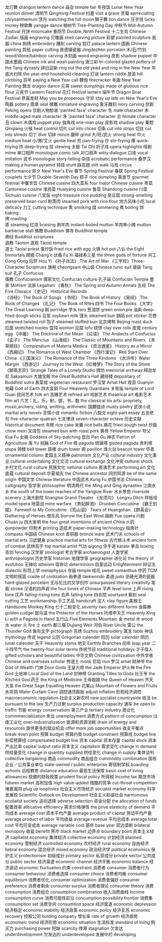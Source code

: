 龙灯舞 drangon lantern dance
庙会 temple fair
年夜饭 Lunar New Year reunion dinner
清明节 Qingming Festival
扫墓 visit a grave
赏菊 aprreciating chrysanthemum
赏月 watching the full moon
狮子舞 lion dance
压岁钱 lucky money
秧歌舞 yangge dance
植树节 Tree-Planting Day
中秋节 Mid-Autumn Festival
月饼 mooncake
重阳节 Double_Ninth Festival
十二生肖 Chinese Zodiac
版画 engraving
贝雕画 shell carving picture
彩塑 painted sculpture
瓷器 china
刺绣 embroidery
雕刻 carving
宫灯 palace lantern
国画 Chinese painting
剪纸 paper cutting
景德镇瓷器 Jingdezhen porcelain
木/石/竹刻 wood/stone/bamboo carving
木刻画 wood engraving
皮影 shadow puppet
中国水墨画 Chinese ink and wash painting
唐三彩 tri-colored glazed pottery of the Tang dynasty
辞旧迎新 ring out the old yead and ring in the New Year
年底大扫除 the year-end household cleaning
灯谜 lantern riddle
登高 hill climbing
百年 paying a New Year call
鞭炮 firecracker
年画 New Year Painting
舞龙 dragon dance
元宵 sweet dumplings made of glutious rice flour
元宵节 Lantern Festival
花灯 festival lantern
端午节 Dragon Boat Festival
恭喜发财 May you be properous
守岁 stay up late on New Year's Eve
陶器 pottery
图章 seal
微雕 miniature engraving
象牙雕刻 ivory carving
京剧 Peking opera
京剧人物脸谱 'painted face' character
生 male character
末 middle-aged male character
净 'painted face' character
旦 female character
丑 clown
木偶戏 puppet play
独角戏 one-man play
皮影戏 shadow play
秦腔 Qinqiang
火候 heat control
切片 cut into clices
切条 cut into strips
切丝 cut into shreds
切丁 dive
切碎 mince
磨碎 grind
大/旺/武火 strong heat
中火 medium heat
小/微/文火 gentle heat
煎 pan-frying
炒 stir-frying
爆 quick-friying
炸 deep-frying
烩 stewing
太极 Tai Chi
折子戏 opera highlights
哑剧 mime
单口相声 monologue comic talk
对口相声 witty dialogue
口技 vocal imitation
说书 monologue story-telling
杂技 acrobatic performance
叠罗汉 making a human pyramid
特技 stunt
踩高翘 stilt walk
马戏 circus performance
除夕 New Year's Eve
春节 Spring Festival
春联 Spring Festival couplets
七夕节 Duoble-Seventh Day
粽子 rice dumpling
美食节 gourmet festival
中餐烹饪 Chinese cuisine
四大菜系 four major Chinese cuisine
粤菜 Cantonese cuisine
淮扬菜 Huaiyang cuisine
鲁菜 Shandong cuisine
川菜 Sichuan cuisine
八宝饭 eight-treasure rice pudding
臭豆腐 strong-smelling preserved bean curd
粉蒸肉 steamed pork with rice flour
地方风味小吃 local delicacy
刀工 cutting technique
熏 smoking
煨 simmering
煮 boiling
烘 baking	
烤 roasting	
蒸 steaming
红烧 braising
涮羊肉 instant-boiled mutton
羊肉串小摊 mutton barbecue stall
佛教 Buddhism
佛寺 Buddhist temple	
佛经 Buddhist scriptures		
道教 Taoism
道观 Taoist temple	
道士 Taoist priest
蛋炒饭 fried rice with egg
火锅 hot pot
八仙 the Eight Immortals
嫦娥 Chang'e
伏羲 Fu Xi
福禄寿三星 the three gods of fortune
共工 Gong Gong
后羿 Hou Yi
《孙子兵法》 The Art of War
《三字经》Three-Character Scriptrues
旗袍 cheongsam
中山装 Chinese tunic suit
唐装 Tang suit
孔子 Confucius	
儒教 Confucianism
儒家文化 Confucian culture
孔子庙 Confucian Temple
墨家 Mohism
法家 Legalism
《春秋》 The Spring and Autumn Annals
五经 The Five Classics
《史记》 Historical Records		
《诗经》 The Book of Songs
《书经》 The Book of History
《易经》 The Book of Changes
《礼记》 The Book of Rites
四书 The Four Books
《大学》The Great Learning
粥 porridge
芋头 taro
葱油饼 green onion pie
油条 deep-fried dough sticks
豆浆 soybean milk
馒头 steamed bun
锅贴 pot sticker
花卷 steamed twisted roll
包子 steamed stuffed bun
北京烤鸭 Beijing roast duck
拉面 stretched nooles
馄饨 wonton
豆腐 tofu
烧饼 clay over rolls
皮蛋 century egg
《中庸》 The Doctrine of the Mean
《论语》 The Analects of Confucius
《孟子》 The Mencius
《山海经》 The Classic of Mountains and Rivers
《本草纲目》 Compendium of Materia Medica
《资治通鉴》 History as a Mirror
《西厢记》 The Romance of West Chamber
《西行漫记》 Red Start Over China
《三国演义》 The Romance of the Three Kindoms
《水浒传》Water Margin
《西游记》 Journey to the West
《红楼梦》The Story of the Stone
《聊斋志异》Strange Tales of a Lonely Studio
牌坊 memorial archway
释迦牟尼 Sakyamuni
大雄宝殿 the Great Buddha's Hall
藏经楼 depositary of Buddhist sutra
素菜馆 vegeterian restaurant
罗汉堂 Arhat Hall
观音 Guanyin
地藏 God of Earth
四大金刚 Four Heavenly Guardians
关帝庙 temple of Lord Guan
民间艺术 folk art
高雅艺术 refined art
戏剧艺术 theatrical art
电影艺术 film art
六艺：礼，乐，射，御，书，数 the classical six arts: propriety, music,archery, riding, writting, arithmetic
国朦胧诗 musty poetry
武侠小说 martial arts novels
言情小说 romantic fiction
八股文 eight-part essay
五言绝句 five-character quatrain
七言律诗 seven-character octave
历史文献 historical document
年糕 rice cake
米羹 rice balls
麻花 fried dough twist
炒面 chow mein
叉烧包 steamed bun with roast pork
黄帝 Yellow Emperor
夸父 Kua Fu
女娲 Goddess of Sky-patching
盘古 Pan Gu
神农 Patron of Agriculture
禹 Yu
祝融 God of Fire
塔 pagoda
琉璃塔 glazed pagoda
舍利塔 stupa
钟楼 bell tower
鼓楼 drum tower
阁 pavilion
烽火台 beacon tower
华表 ornamental column
爱国主义精神 patriotism
文化产业 cultural industry
文化事业 cultural undertaking 
文化交流 cultural exchange
文化冲突 cultural shock
乡村文化 rural culture
民族文化 national culture
表演艺术 performing art
文化底蕴 cultural deposit
华夏祖先 the Chinese ancestor
同宗同源 be of the same origin
中国文学 Chinese literature
中国武术 Kung Fu
中国书法 Chinese calligraphy
哲学家 philosopher
明清两代 the Ming and Qing dynasties
江南水乡 the south of the lower reaches of the Yangtze River
水乡景色 riverside scenery
上海大剧院 Shanghai Grand Theater
《龙须沟》 Longxu Ditch
样板戏 model opera
地雷战 mine warfare
《贵妃醉酒》 Drunken Concubine
《霸王别姬》 Farewell to My Concubine
《荒山泪》  Tears of Huangshan
《群英会》 Gathering of Heroes
借东风 borrow the East Wind
越剧 Yue opera
川剧 Chuan ju
四大发明 the four great inventions of ancient China
火药 gunpowder
印刷术 printing
造纸术 paper-making technology
指南针 compass
中国结 Chinese knot
青铜器 bronze ware
武术门派 schools of martial arts
习武健身 practice martial arts for fitness
古代格斗术 ancient form of combat
武林高手 top martial artist
气功 qigong
空手道 karate
拳击 boxing
击剑 fencing
汉学家 sinologist
考古学家 archaeologist
人类学家 anthropologist
历史学家 historian
地理学家 geographer
进化论 the theory of evolution
无神论 atheism
宿命论 determinism
启蒙运动 Enlightenment
辩证法 dialectic
形而上学 metaphysics
寺庙 temple
桂花 sweet osmanthus
中药 TCM
文明的摇篮 cradle of civilization
跆拳道 taekwondo
柔道 judo
坚硬光滑的瓷器 hard-glazed porcelain
无与伦比的文学创作 unsurpassed literary creativity
笔画 stroke
汉语的四声调 the four tones of Chinese
平声 level tone
上声 rising tone
仄声 falling-rising tone
去声 falling tone
四合院 sourtyard
篆刻 seal cutting
工艺 workmanship
手工艺品 handicraft
泥人 clay figure
美猴王 Handsome Monkey King
七十二般变化 seventy-two different forms
金箍棒 golden cudgel
弼马温 the Protector of the Horses
托塔李天王 Heavenly King Li with a Pagoda in Hand
五行山 Five Elements Mountain
金 metal
木 wood
水 water
火 fire
土 earth
都江堰 Dujiang Weir
河伯 River Uncle
雷公 the Thunder God
象形文字 pictograph
苏绣 Suzhou embroidery
寓言 fable
神话 mythology
传说 legend
公历 Gregorian calender
阳历 solar calender
阴历 lunar calender
天干 Heavenly stems
地支 Earthly Branches
闰年 leap year
二十四节气 the twenty-four solar terms
传统节目 traditional holidays
才子佳人 gifted scholars and beautiful ladies
中华文明 Chinese civilizxation
中外学者 Chinese and overseas scholar
修道士 monk
尼姑 nun
罗汉 arhat
财神爷 the God of Wealth
门神 Door Gods
玉皇大帝 the Jade Emperor
炉火神 the Fire God
土地神 Local God of the Land
封神榜 Granting Titles to Gods
灶王爷 the Kitchen God
药王 the King of Medicine
王母娘娘 the Queen of Heaven
齐天大圣 the Great Sage Equalling Heaven
花果山 Mountain of Flowers and Fruits
水帘洞 Water Curtain Cave
调控通货膨胀 adjust inflation
宏观经济调控 macroeconomic regulation
社会主义新农村 new socialist countryside
依法 be pursuant to the law
生产力过剩 surplus production capacity
通车 be open to traffic
节能 energy conservatiom
第三产业 tertiary industry
商业化 commmercialization
失业 unemployment
消费方式 pattern of concumption
过度工业化 over-industrialization
能源和资源消耗 drain of energy and resources
提供更多的就业机会 offer more job opportunities
收支平衡点 break-even point
预算 budget
预算约束 budget constraint
预算线 budget line
补偿预算线 compensated budget line
资本 capital
资本存量 capital stock
资本产出比率 capital output ratio
资本主义 capitalism
需求变化 change in demand
供给量变化 change in quantity supplied
供给变化 change in supply
集体谈判 collective bargaining
商品 commodity
商品组合 commodity combination
国有企业／公共事业单位 state-owned / public enterprise
寄宿制学校 boarding schools
远程教育 distance education
最低生活保障 basic cost of living allowances
稳健的财政政策 prudent fiscal policy
所得税 income tax
期货市场 futures market
高附加值 high value-added
残酷的竞争  cut-throat competition
堵塞漏洞 plug up loopholes
社会主义市场经济 socialist market economy
科学发展观 Scientific Outlook on Development
社会主义和谐社会 harmonious scolialist society
逆向选择 adverse selection
资金分配 the allocation of funds
配置效率 allocative efficiency
需求价格弹性 the prive elasticity of demand
平均成本 average cost
资本平均产量 average product of capital
劳动平均产量 average product of labor
平均收益 average revenue
平均总成本 average total cost
平均可变成本 average variable cost
基年 base year
双边垄断 bilateral monopoly
收益 benefit
黑市 black market
边界点 boundary point
资本主义经济 capitalist economy
集体经济 collective economy
计划经济 planned economy
管制经济 controlled economy
农村经济 rural economy
自由经济 liebral economy
混合经济 mixed economy
政治经济学 political economics
保护主义 protectionism
初级成分 primary sector
私营成分 private sector
公共成分 public sector
经济渠道 economic channel
经济平衡 economic balance
经济波动 economic fluctuation
约束 constraint
消费者 consumer
消费者行为 consumer behaviour
消费者选择 consumer choice
消费者均衡 consumer equilibrium
消费者优化 consumer optimization
消费者偏好 consumer preference
消费者剩余 consumer surplus
消费者理论 consumer theory
消费 consumption
消费组合 consumption combination
收入消费曲线 income consumption curve
消费可能性前沿 concumption possibility frontier
消费集 consumption set
消费空间 consumtion space
经济衰退 economic depression
经济稳定 economic stability
经济政策 economic policy
经济复苏 economic recovery
控股公司 holding company
增长率 rate of growth
经济趋势 economeic trend
经济形势 economic situation
生活标准 standard of living
购买力 purchasing power
短缺 scarcity
停滞 stagnation
欠发达 underdevelopment
欠发达的 underdeveloped
发展中的 developing
